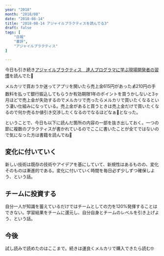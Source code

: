 ```yaml
---
year: "2018"
month: "2018/08"
date: "2018-08-14"
title: "2018-08-14 アジャイルプラクティスを読んでる3"
draft: false
tags: [
    "日報"
    "書評",
    "アジャイルプラクティス"
]

---
```


今日も引き続き[アジャイルプラクティス　達人プログラマに学ぶ現場開発者の習慣](https://www.amazon.co.jp/d/B01IGW59FY/wada811-22)を読んでた📖

メルカリで買おうか迷ってアプリを開いたら売上金615円があった💰210円の手数料を払って銀行振込してもらうか有効期限1年のポイントを買うかしないと3ヶ月ほどで売上金が失効するのでメルカリで売ったらメルカリで買いたくなるという凄い仕組みになっている。売上金があると買うときは売上金だけで買いたくなるので何か売るか値引き交渉したくなるのでなるほどなぁ🧐となった。

ということで、今日も以下に読んだ箇所の内容の一部を抜き出しておく。一つの節に複数のプラクティスが書かれているのでここに書いたことが全てではないので気になった方は書籍を読んでね🤭

## 変化に付いていく

新しい技術は既存の技術やアイデアを基にしていて、新規性はあるものの、変化そのものは漸進的である。変化に付いていく時間を毎日必ず少しずつ確保しよう、という話。

## チームに投資する

自分一人が知識を蓄えているだけではチームとしての力を120%発揮することはできない。学習結果をチームに還元し、自分自身とチームのレベルを引き上げよう、という話。

## 今後
試し読みで読めたのはここまで。続きは運良くメルカリで購入できたら読む🤓

